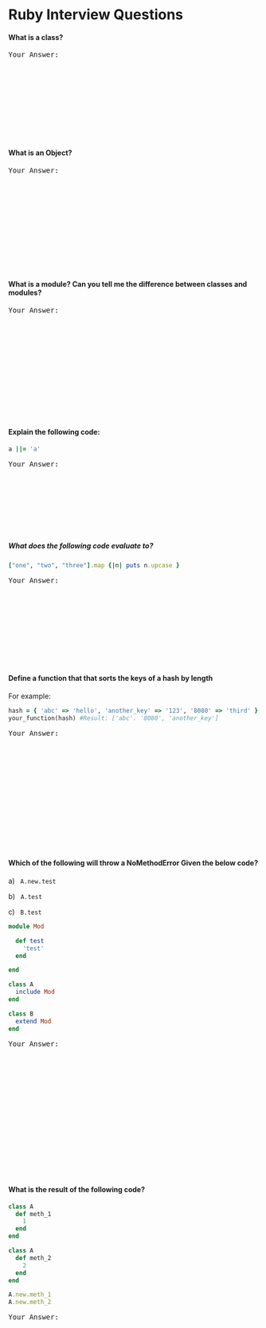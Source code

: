 # Ruby Interview Questions
#### What is a class?
<pre>
Your Answer:










</pre>


#### What is an Object?
<pre>
Your Answer:












</pre>


#### What is a module? Can you tell me the difference between classes and modules?
<pre>
Your Answer:













</pre>

#### Explain the following code:
```ruby
a ||= 'a'   
```
<pre>
Your Answer:








</pre>


##### What does the following code evaluate to?
```ruby
["one", "two", "three"].map {|n| puts n.upcase }
```
<pre>
Your Answer:










</pre>


#### Define a function that that sorts the keys of a hash by length
For example:
```ruby
hash = { 'abc' => 'hello', 'another_key' => '123', '8080' => 'third' }
your_function(hash) #Result: ['abc'. '8080', 'another_key']
```
<pre>
Your Answer:














</pre>



#### Which of the following will throw a NoMethodError Given the below code?
a) ` A.new.test`

b) ` A.test`

c) ` B.test`

```ruby
module Mod

  def test
    'test'
  end

end

class A
  include Mod
end

class B
  extend Mod
end

```
<pre>
Your Answer:
















</pre>



#### What is the result of the following code?
```ruby
class A
  def meth_1
    1
  end
end

class A
  def meth_2
    2
  end
end

A.new.meth_1
A.new.meth_2
```
<pre>
Your Answer:












</pre>
